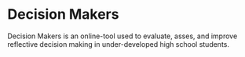 Decision Makers
===============

Decision Makers is an online-tool used to evaluate, asses, and improve reflective decision making in under-developed high school students.